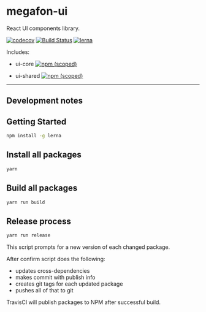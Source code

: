 # megafon-ui

React UI components library.

[![codecov](https://codecov.io/gh/MegafonWebLab/megafon-ui/branch/master/graph/badge.svg)](https://codecov.io/gh/MegafonWebLab/megafon-ui)
[![Build Status](https://travis-ci.org/MegafonWebLab/megafon-ui.svg?branch=master)](https://travis-ci.org/MegafonWebLab/megafon-ui)
[![lerna](https://img.shields.io/badge/maintained%20with-lerna-cc00ff.svg)](https://lerna.js.org/)

Includes:
- ui-core 
[![npm (scoped)](https://img.shields.io/npm/v/@megafon/ui-core.svg)](https://www.npmjs.com/package/@megafon/ui-core)

- ui-shared 
[![npm (scoped)](https://img.shields.io/npm/v/@megafon/ui-shared.svg)](https://www.npmjs.com/package/@megafon/ui-shared)

---

## Development notes

## Getting Started

```bash
npm install -g lerna
```

## Install all packages

```bash
yarn
```

## Build all packages

```bash
yarn run build
```

## Release process

```bash
yarn run release
```

This script prompts for a new version of each changed package. 

After confirm script does the following:

- updates cross-dependencies
- makes commit with publish info
- creates git tags for each updated package
- pushes all of that to git

TravisCI will publish packages to NPM after successful build. 
